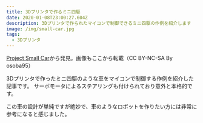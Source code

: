 ```yaml
---
title: 3Dプリンタで作るミニ四駆
date: 2020-01-08T23:00:27.604Z
description: 3Dプリンタで作られたマイコンで制御できるミニ四駆の作例を紹介します
image: /img/small-car.jpg
tags:
  - 3Dプリンタ
---
```

[Project Small Car](https://www.instructables.com/id/Project-Small-Car/)から発見。画像もここから転載（CC BY-NC-SA By osoba95）

3Dプリンタで作ったミニ四駆のような車をマイコンで制御する作例を紹介した記事です。
サーボモータによるステアリングも付けられており意外と本格的です。

この車の設計が単純ですが絶妙で、車のようなロボットを作りたい方には非常に参考になると感じました。

